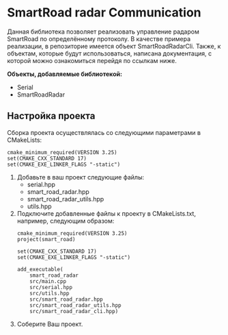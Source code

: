 SmartRoad radar Communication
=============================

Данная библиотека позволяет реализовать управление радаром SmartRoad по определённому протоколу.
В качестве примера реализации, в репозиторие имеется объект SmartRoadRadarCli. Также, к объектам,
которые будут использоваться, написана документация, с которой можно ознакомиться перейдя по ссылкам ниже.

**Объекты, добавляемые библиотекой:**
* Serial
* SmartRoadRadar

Настройка проекта
-----------------
Сборка проекта осуществлялась со следующими параметрами в CMakeLists:
~~~~~~~~~~~~~~~~~~~~~~~~~~~~~~~~~~~~~{.txt}
cmake_minimum_required(VERSION 3.25)
set(CMAKE_CXX_STANDARD 17)
set(CMAKE_EXE_LINKER_FLAGS "-static")
~~~~~~~~~~~~~~~~~~~~~~~~~~~~~~~~~~~~~

1. Добавьте в ваш проект следующие файлы:
   * serial.hpp
   * smart_road_radar.hpp
   * smart_road_radar_utils.hpp
   * utils.hpp
2. Подключите добавленные файлы к проекту в CMakeLists.txt, например, следующим образом:
   ~~~~~~~~~~~~~~~~~~~~~~~~~~~~~~~~~~~~~{.txt}
   cmake_minimum_required(VERSION 3.25)
   project(smart_road)

   set(CMAKE_CXX_STANDARD 17)
   set(CMAKE_EXE_LINKER_FLAGS "-static")
   
   add_executable(
       smart_road_radar
       src/main.cpp
       src/serial.hpp
       src/utils.hpp
       src/smart_road_radar.hpp
       src/smart_road_radar_utils.hpp
       src/smart_road_radar_cli.hpp)
   ~~~~~~~~~~~~~~~~~~~~~~~~~~~~~~~~~~~~~
3. Соберите Ваш проект.